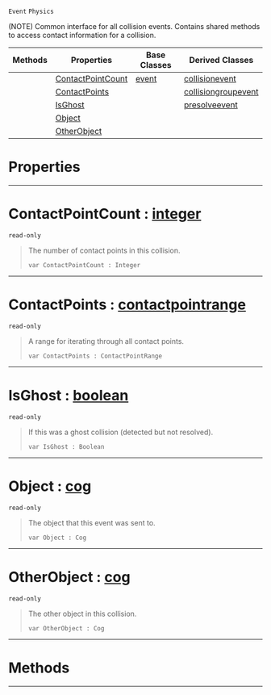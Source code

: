  `Event` `Physics`



(NOTE) Common interface for all collision events. Contains shared methods to access contact information for a collision.

|Methods|Properties|Base Classes|Derived Classes|
|---|---|---|---|
| |[ ContactPointCount](basecollisionevent.md#contactpointcount-zilch-e)|[event](event.md)|[collisionevent](collisionevent.md)|
| |[ ContactPoints](basecollisionevent.md#contactpoints-zilch-engin)| |[collisiongroupevent](collisiongroupevent.md)|
| |[ IsGhost](basecollisionevent.md#isghost-zilch-engine-docu)| |[presolveevent](presolveevent.md)|
| |[ Object](basecollisionevent.md#object-zilch-engine-docum)| | |
| |[ OtherObject](basecollisionevent.md#otherobject-zilch-engine)| | |


 #  Properties


---  
 #  ContactPointCount : [integer](../nada_base_types/integer.md)

 `read-only`

> The number of contact points in this collision.
> ```TS:Nada
> var ContactPointCount : Integer


---  
 #  ContactPoints : [contactpointrange](contactpointrange.md)

 `read-only`

> A range for iterating through all contact points.
> ```TS:Nada
> var ContactPoints : ContactPointRange


---  
 #  IsGhost : [boolean](../nada_base_types/boolean.md)

 `read-only`

> If this was a ghost collision (detected but not resolved).
> ```TS:Nada
> var IsGhost : Boolean


---  
 #  Object : [cog](cog.md)

 `read-only`

> The object that this event was sent to.
> ```TS:Nada
> var Object : Cog


---  
 #  OtherObject : [cog](cog.md)

 `read-only`

> The other object in this collision.
> ```TS:Nada
> var OtherObject : Cog


---  
 #  Methods


---  
 

 